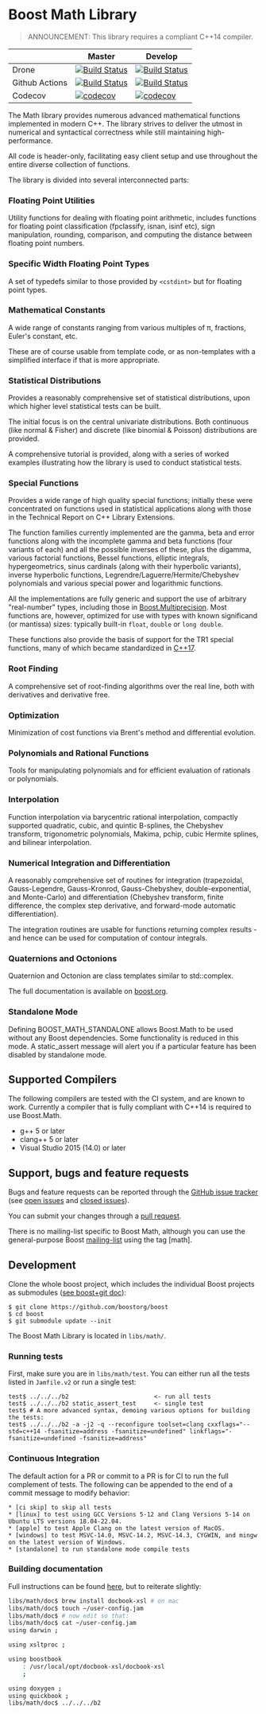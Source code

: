 Boost Math Library
============================

>ANNOUNCEMENT: This library requires a compliant C++14 compiler.

|                  |  Master  |   Develop   |
|------------------|----------|-------------|
| Drone            | [![Build Status](https://drone.cpp.al/api/badges/boostorg/math/status.svg?ref=refs/heads/master)](https://drone.cpp.al/boostorg/math)   | [![Build Status](https://drone.cpp.al/api/badges/boostorg/math/status.svg)](https://drone.cpp.al/boostorg/math) |
| Github Actions   | [![Build Status](https://github.com/boostorg/math/workflows/CI/badge.svg?branch=master)](https://github.com/boostorg/math/actions)      | [![Build Status](https://github.com/boostorg/math/workflows/CI/badge.svg?branch=develop)](https://github.com/boostorg/math/actions) |
| Codecov          | [![codecov](https://codecov.io/gh/boostorg/math/branch/master/graph/badge.svg)](https://codecov.io/gh/boostorg/math/branch/master)      | [![codecov](https://codecov.io/gh/boostorg/math/branch/develop/graph/badge.svg)](https://codecov.io/gh/boostorg/math/branch/develop) |


The Math library provides numerous advanced mathematical functions
implemented in modern C++. The library strives to deliver the utmost
in numerical and syntactical correctness while still
maintaining high-performance.

All code is header-only, facilitating easy client setup
and use throughout the entire diverse collection of functions.

The library is divided into several interconnected parts:

### Floating Point Utilities

Utility functions for dealing with floating point arithmetic, includes functions for floating point classification (fpclassify, isnan, isinf etc), sign manipulation, rounding, comparison, and computing the distance between floating point numbers.

### Specific Width Floating Point Types

A set of typedefs similar to those provided by `<cstdint>` but for floating point types.

### Mathematical Constants

A wide range of constants ranging from various multiples of π, fractions, Euler's constant, etc.

These are of course usable from template code, or as non-templates with a simplified interface if that is more appropriate.

### Statistical Distributions

Provides a reasonably comprehensive set of statistical distributions, upon which higher level statistical tests can be built.

The initial focus is on the central univariate distributions. Both continuous (like normal & Fisher) and discrete (like binomial & Poisson) distributions are provided.

A comprehensive tutorial is provided, along with a series of worked examples illustrating how the library is used to conduct statistical tests.

### Special Functions

Provides a wide range of high quality special functions; initially these were concentrated
on functions used in statistical applications along with those in the Technical Report
on C++ Library Extensions.

The function families currently implemented are the gamma, beta and error functions
along with the incomplete gamma and beta functions (four variants of each)
and all the possible inverses of these, plus the digamma, various factorial
functions, Bessel functions, elliptic integrals, hypergeometrics, sinus cardinals
(along with their hyperbolic variants), inverse hyperbolic functions,
Legrendre/Laguerre/Hermite/Chebyshev polynomials
and various special power and logarithmic functions.

All the implementations are fully generic and support the use of arbitrary "real-number" types,
including those in [Boost.Multiprecision](https://github.com/boostorg/multiprecision).
Most functions are, however, optimized for use with types with known significand (or mantissa) sizes:
typically built-in `float`, `double` or `long double`.

These functions also provide the basis of support for the TR1 special functions,
many of which became standardized in [C++17](https://en.cppreference.com/w/cpp/numeric/special_functions).

### Root Finding

A comprehensive set of root-finding algorithms over the real line, both with derivatives and derivative free.

### Optimization

Minimization of cost functions via Brent's method and differential evolution.

### Polynomials and Rational Functions

Tools for manipulating polynomials and for efficient evaluation of rationals or polynomials.

### Interpolation

Function interpolation via barycentric rational interpolation,
compactly supported quadratic, cubic, and quintic B-splines,
the Chebyshev transform, trigonometric polynomials, Makima,
pchip, cubic Hermite splines, and bilinear interpolation.

### Numerical Integration and Differentiation

A reasonably comprehensive set of routines for integration
(trapezoidal, Gauss-Legendre, Gauss-Kronrod, Gauss-Chebyshev, double-exponential, and Monte-Carlo)
and differentiation (Chebyshev transform, finite difference, the complex step derivative,
and forward-mode automatic differentiation).

The integration routines are usable for functions returning complex results - and hence can be used for computation of  contour integrals.

### Quaternions and Octonions

Quaternion and Octonion are class templates similar to std::complex.

The full documentation is available on [boost.org](http://www.boost.org/doc/libs/release/libs/math).

### Standalone Mode

Defining BOOST_MATH_STANDALONE allows Boost.Math to be used without any Boost dependencies.
Some functionality is reduced in this mode. A static_assert message will alert you
if a particular feature has been disabled by standalone mode.

## Supported Compilers ##

The following compilers are tested with the CI system, and are known to work.
Currently a compiler that is fully compliant with C++14 is required to use Boost.Math.

* g++ 5 or later
* clang++ 5 or later
* Visual Studio 2015 (14.0) or later

## Support, bugs and feature requests ##

Bugs and feature requests can be reported through the [GitHub issue tracker](https://github.com/boostorg/math/issues)
(see [open issues](https://github.com/boostorg/math/issues) and
[closed issues](https://github.com/boostorg/math/issues?utf8=%E2%9C%93&q=is%3Aissue+is%3Aclosed)).

You can submit your changes through a [pull request](https://github.com/boostorg/math/pulls).

There is no mailing-list specific to Boost Math, although you can use the general-purpose Boost [mailing-list](http://lists.boost.org/mailman/listinfo.cgi/boost-users) using the tag [math].


## Development ##

Clone the whole boost project, which includes the individual Boost projects as submodules ([see boost+git doc](https://github.com/boostorg/boost/wiki/Getting-Started)):

    $ git clone https://github.com/boostorg/boost
    $ cd boost
    $ git submodule update --init

The Boost Math Library is located in `libs/math/`.

### Running tests ###
First, make sure you are in `libs/math/test`.
You can either run all the tests listed in `Jamfile.v2` or run a single test:

    test$ ../../../b2                        <- run all tests
    test$ ../../../b2 static_assert_test     <- single test
    test$ # A more advanced syntax, demoing various options for building the tests:
    test$ ../../../b2 -a -j2 -q --reconfigure toolset=clang cxxflags="--std=c++14 -fsanitize=address -fsanitize=undefined" linkflags="-fsanitize=undefined -fsanitize=address"

### Continuous Integration ###
The default action for a PR or commit to a PR is for CI to run the full complement of tests. The following can be appended to the end of a commit message to modify behavior:

    * [ci skip] to skip all tests
    * [linux] to test using GCC Versions 5-12 and Clang Versions 5-14 on Ubuntu LTS versions 18.04-22.04.
    * [apple] to test Apple Clang on the latest version of MacOS.
    * [windows] to test MSVC-14.0, MSVC-14.2, MSVC-14.3, CYGWIN, and mingw on the latest version of Windows.
    * [standalone] to run standalone mode compile tests
     
### Building documentation ###

Full instructions can be found [here](https://svn.boost.org/trac10/wiki/BoostDocs/GettingStarted), but to reiterate slightly:

```bash
libs/math/doc$ brew install docbook-xsl # on mac
libs/math/doc$ touch ~/user-config.jam
libs/math/doc$ # now edit so that:
libs/math/doc$ cat ~/user-config.jam
using darwin ;

using xsltproc ;

using boostbook
    : /usr/local/opt/docbook-xsl/docbook-xsl
    ;

using doxygen ;
using quickbook ;
libs/math/doc$ ../../../b2
```
